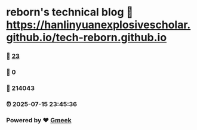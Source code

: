 # reborn's technical blog :link: https://hanlinyuanexplosivescholar.github.io/tech-reborn.github.io 
### :page_facing_up: [23](https://hanlinyuanexplosivescholar.github.io/tech-reborn.github.io/tag.html) 
### :speech_balloon: 0 
### :hibiscus: 214043 
### :alarm_clock: 2025-07-15 23:45:36 
### Powered by :heart: [Gmeek](https://github.com/Meekdai/Gmeek)
